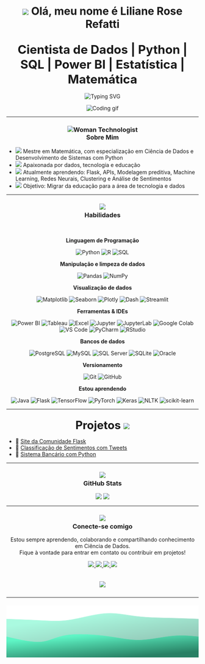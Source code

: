 <h1 align="center"> 
  <img src="https://raw.githubusercontent.com/Tarikul-Islam-Anik/Animated-Fluent-Emojis/master/Emojis/Hand%20gestures/Waving%20Hand%20Light%20Skin%20Tone.png" width="40"/> Olá, meu nome é Liliane Rose Refatti
</h1>

<h2 align="center">
  <strong>
    <span style="font-size:1.5em;">
      Cientista de Dados | Python | SQL | Power BI | Estatística | Matemática
    </span>
  </strong>
</h2>

<div align="center">
  <img src="https://readme-typing-svg.herokuapp.com?color=%23FF69B4&center=true&vCenter=true&width=650&lines=%7COi+%7CHello+%7C+Hola+%7CBonjour+%7C%D0%9F%D1%80%D0%B8%D0%B2%D0%B5%D1%82+%7C%E4%BD%A0%E5%A5%BD+%7C%E3%81%93%E3%82%93%E3%81%AB%E3%81%A1%E3%81%AF+%7C%E0%A4%A8%E0%A4%AE%E0%A4%B8%E0%A5%8D%E0%A4%A4%E0%A5%87;+Bem-vindo+ao+meu+perfil+GitHub!+%F0%9F%8C%8D" alt="Typing SVG" style="max-width: 100%;">
</div>

<p align="center">
  <img src="https://media.giphy.com/media/L8K62iTDkzGX6/giphy.gif" alt="Coding gif" width="400"/>
</p>

---

<h3 align="center">
  <img src="https://raw.githubusercontent.com/Tarikul-Islam-Anik/Telegram-Animated-Emojis/main/People/Woman%20Technologist.webp" alt="Woman Technologist" width="50" height="50" /> 
  <br>
  <strong> Sobre Mim </strong>
</h3>

- <img src="https://raw.githubusercontent.com/Tarikul-Islam-Anik/Animated-Fluent-Emojis/master/Emojis/People/Woman%20Student.png" width="30"/> Mestre em Matemática, com especialização em Ciência de Dados e Desenvolvimento de Sistemas com Python  
- <img src="https://raw.githubusercontent.com/Tarikul-Islam-Anik/Telegram-Animated-Emojis/main/Objects/Laptop.webp" width="30"/> Apaixonada por dados, tecnologia e educação  
- <img src="https://raw.githubusercontent.com/Tarikul-Islam-Anik/Telegram-Animated-Emojis/main/Objects/Books.webp" width="30"/> Atualmente aprendendo: Flask, APIs, Modelagem preditiva, Machine Learning, Redes Neurais, Clustering e Análise de Sentimentos  
- <img src="https://raw.githubusercontent.com/Tarikul-Islam-Anik/Telegram-Animated-Emojis/main/People/Footprints.webp" width="30"/> Objetivo: Migrar da educação para a área de tecnologia e dados  

---

<h3 align="center">
  <img src="https://raw.githubusercontent.com/Tarikul-Islam-Anik/Animated-Fluent-Emojis/master/Emojis/Hand%20gestures/Brain.png" width="50"/> 
  <br>
  <strong> Habilidades </strong>
</h3>
<br>

<div align="center">   

<strong>Linguagem de Programação</strong><br>
  
![Python](https://img.shields.io/badge/Python-3776AB?style=for-the-badge&logo=python&logoColor=white)
![R](https://img.shields.io/badge/R-276DC3?style=for-the-badge&logo=r&logoColor=white)
![SQL](https://img.shields.io/badge/SQL-4479A1?style=for-the-badge&logo=mysql&logoColor=white)

<strong>Manipulação e limpeza de dados</strong><br>

![Pandas](https://img.shields.io/badge/Pandas-150458?style=for-the-badge&logo=pandas&logoColor=white)
![NumPy](https://img.shields.io/badge/NumPy-013243?style=for-the-badge&logo=numpy&logoColor=white)

<strong>Visualização de dados</strong><br>

![Matplotlib](https://img.shields.io/badge/Matplotlib-11557C?style=for-the-badge)
![Seaborn](https://img.shields.io/badge/Seaborn-0099CC?style=for-the-badge)
![Plotly](https://img.shields.io/badge/Plotly-3F4F75?style=for-the-badge&logo=plotly&logoColor=white)
![Dash](https://img.shields.io/badge/Dash-003A70?style=for-the-badge)
![Streamlit](https://img.shields.io/badge/Streamlit-FF4B4B?style=for-the-badge&logo=streamlit&logoColor=white)

<strong>Ferramentas & IDEs</strong><br>

![Power BI](https://img.shields.io/badge/PowerBI-F2C811?style=for-the-badge&logo=powerbi&logoColor=black)
![Tableau](https://img.shields.io/badge/Tableau-E97627?style=for-the-badge&logo=tableau&logoColor=white)
![Excel](https://img.shields.io/badge/Microsoft_Excel-217346?style=for-the-badge&logo=microsoft-excel&logoColor=white)
![Jupyter](https://img.shields.io/badge/Jupyter-F37626?style=for-the-badge&logo=jupyter&logoColor=white)
![JupyterLab](https://img.shields.io/badge/JupyterLab-F37626?style=for-the-badge&logo=jupyter&logoColor=white)
![Google Colab](https://img.shields.io/badge/Google_Colab-F9AB00?style=for-the-badge&logo=googlecolab&logoColor=white)
![VS Code](https://img.shields.io/badge/VS_Code-007ACC?style=for-the-badge&logo=visualstudiocode&logoColor=white)
![PyCharm](https://img.shields.io/badge/PyCharm-000000?style=for-the-badge&logo=pycharm&logoColor=white)
![RStudio](https://img.shields.io/badge/RStudio-75AADB?style=for-the-badge&logo=rstudio&logoColor=white)

<strong>Bancos de dados</strong><br>

![PostgreSQL](https://img.shields.io/badge/PostgreSQL-336791?style=for-the-badge&logo=postgresql&logoColor=white)
![MySQL](https://img.shields.io/badge/MySQL-4479A1?style=for-the-badge&logo=mysql&logoColor=white)
![SQL Server](https://img.shields.io/badge/SQL%20Server-CC2927?style=for-the-badge&logo=microsoftsqlserver&logoColor=white)
![SQLite](https://img.shields.io/badge/SQLite-003B57?style=for-the-badge&logo=sqlite&logoColor=white)
![Oracle](https://img.shields.io/badge/Oracle-F80000?style=for-the-badge&logo=oracle&logoColor=white)

<strong>Versionamento</strong><br>

![Git](https://img.shields.io/badge/Git-F05032?style=for-the-badge&logo=git&logoColor=white)
![GitHub](https://img.shields.io/badge/GitHub-181717?style=for-the-badge&logo=github&logoColor=white)

<strong>Estou aprendendo</strong><br>

![Java](https://img.shields.io/badge/Java-007396?style=for-the-badge&logo=java&logoColor=white)
![Flask](https://img.shields.io/badge/Flask-black?style=for-the-badge&logo=flask&logoColor=white)
![TensorFlow](https://img.shields.io/badge/TensorFlow-FF6F00?style=for-the-badge&logo=tensorflow&logoColor=white)
![PyTorch](https://img.shields.io/badge/PyTorch-EE4C2C?style=for-the-badge&logo=pytorch&logoColor=white)
![Keras](https://img.shields.io/badge/Keras-D00000?style=for-the-badge&logo=keras&logoColor=white)
![NLTK](https://img.shields.io/badge/NLTK-0073AA?style=for-the-badge)
![scikit-learn](https://img.shields.io/badge/scikit--learn-F7931E?style=for-the-badge&logo=scikitlearn&logoColor=white)

</div>

---

<h3 align="center">
  <strong>
    <span style="font-size:1.8em;">Projetos <img src="https://raw.githubusercontent.com/Tarikul-Islam-Anik/Animated-Fluent-Emojis/master/Emojis/Hand%20gestures/Writing%20Hand%20Light%20Skin%20Tone.png" width="30"/></span>
  </strong>
</h3>

- 🔗 [Site da Comunidade Flask](https://github.com/LilianeRefatti/site-comunidade)
- 🔗 [Classificação de Sentimentos com Tweets](https://github.com/LilianeRefatti/sentimentos-twitter)
- 🔗 [Sistema Bancário com Python](https://github.com/Lilianerefatti/sistema_bancario_python)

---

<h3 align="center">
  <img src="https://raw.githubusercontent.com/Tarikul-Islam-Anik/Telegram-Animated-Emojis/main/Objects/Bar%20Chart.webp" width="50"/>
  <br>
  <strong>GitHub Stats</strong>
</h3>

<div align="center">
  <img height="180em" src="https://github-readme-stats.vercel.app/api?username=LilianeRefatti&show_icons=true&theme=tokyonight"/>
  <img height="180em" src="https://github-readme-stats.vercel.app/api/top-langs/?username=LilianeRefatti&layout=compact&theme=tokyonight"/>
</div>

---

<h3 align="center">
  <img src="https://raw.githubusercontent.com/Tarikul-Islam-Anik/Telegram-Animated-Emojis/main/Objects/Telephone.webp" width="50"/>
  <br>
  <strong>Conecte-se comigo</strong>
</h3>

<p align="center">
  Estou sempre aprendendo, colaborando e compartilhando conhecimento em Ciência de Dados.<br>
  Fique à vontade para entrar em contato ou contribuir em projetos!
</p>

<p align="center">
  <a href="https://www.linkedin.com/in/lilianerefatti" target="_blank">
    <img src="https://img.shields.io/badge/LinkedIn-0077B5?style=for-the-badge&logo=linkedin&logoColor=white"/>
  </a>
  <a href="https://wa.me/5547988112208" target="_blank">
    <img src="https://img.shields.io/badge/WhatsApp-25D366?style=for-the-badge&logo=whatsapp&logoColor=white"/>
  </a>
  <a href="mailto:lilianerefatti@hotmail.com" target="_blank">
    <img src="https://img.shields.io/badge/Hotmail-0078D4?style=for-the-badge&logo=microsoft-outlook&logoColor=white"/>
  </a>
  <a href="https://www.kaggle.com/lilianerefatti" target="_blank">
    <img src="https://img.shields.io/badge/Kaggle-20BEFF?style=for-the-badge&logo=kaggle&logoColor=white"/>
  </a>
</p>

<h2 align="center">
  <a href="https://github.com/Lilianerefatti" aria-label="Ir para o topo do perfil de Lilianerefatti">
    <img src="https://raw.githubusercontent.com/Tarikul-Islam-Anik/Telegram-Animated-Emojis/main/Symbols/Top%20Arrow.webp" width="30"/>

---
![Wave Animation](https://github.com/Lilianerefatti/Lilianerefatti/blob/main/onda.svg)
